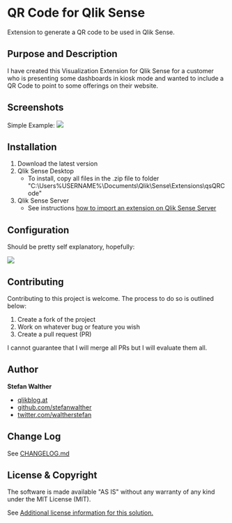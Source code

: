 # QR Code for Qlik Sense
Extension to generate a QR code to be used in Qlik Sense.

## Purpose and Description
I have created this Visualization Extension for Qlik Sense for a customer who is presenting some dashboards in kiosk mode and wanted to include a QR Code to point to some offerings on their website.

## Screenshots

Simple Example:
![](https://raw.githubusercontent.com/stefanwalther/qsQRCode/gh-pages/images/qsQRCode_Dashboard.png)

## Installation

1. Download the latest version
2. Qlik Sense Desktop
	* To install, copy all files in the .zip file to folder "C:\Users\%USERNAME%\Documents\Qlik\Sense\Extensions\qsQRCode"
3. Qlik Sense Server
	* See instructions [how to import an extension on Qlik Sense Server](http://help.qlik.com/sense/en-US/online/#../Subsystems/Qlik_Management_Console_help/Content/QMC_Resources_Extensions_AddingExtensions.htm?Highlight=extension)

## Configuration

Should be pretty self explanatory, hopefully:

![](https://raw.githubusercontent.com/stefanwalther/qsQRCode/gh-pages/images/qsQRCode_PropertyPanel.png)

## Contributing
Contributing to this project is welcome. The process to do so is outlined below:

1. Create a fork of the project
2. Work on whatever bug or feature you wish
3. Create a pull request (PR)

I cannot guarantee that I will merge all PRs but I will evaluate them all.

## Author

**Stefan Walther**
* [qlikblog.at](http://www.qlikblog.at)
* [github.com/stefanwalther](http://github.com/stefanwalther)
* [twitter.com/waltherstefan](http://twitter.com/waltherstefan)

## Change Log

See [CHANGELOG.md](https://github.com/stefanwalther/qsQRCode/blob/master/CHANGELOG.md)

## License & Copyright

The software is made available "AS IS" without any warranty of any kind under the MIT License (MIT).

See [Additional license information for this solution.](https://github.com/stefanwalther/qsQRCode/blob/master/LICENSE.md)
